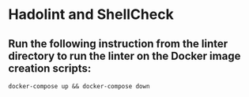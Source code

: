 # Hadolint and ShellCheck

## Run the following instruction from the linter directory to run the linter on the Docker image creation scripts:

`docker-compose up && docker-compose down`

